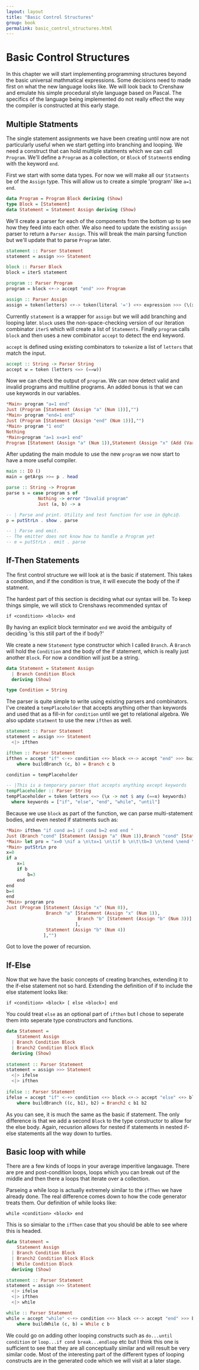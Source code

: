 ```yaml
---
layout: layout
title: "Basic Control Structures"
group: book
permalink: basic_control_structures.html
---
```


# Basic Control Structures

In this chapter we will start implementing programming structures beyond the basic universal mathmatical expressions.  Some decisions need to made first on what the new language looks like.  We will look back to Crenshaw and emulate his simple procedural style language based on Pascal. The specifics of the language being implemented do not really effect the way the compiler is constructed at this early stage.

## Multiple Statments

The single statement assignments we have been creating until now are not particularly useful when we start getting into branching and looping.  We need a construct that can hold multiple statments which we can call `Program`. We'll define a `Program` as a collection, or `Block` of `Statment`s ending with the keyword `end`.

First we start with some data types.  For now we will make all our `Statments` be of the `Assign` type.  This will allow us to create a simple 'program' like `a=1 end`.

~~~ Haskell
data Program = Program Block deriving (Show)
type Block = [Statement]
data Statement = Statement Assign deriving (Show)
~~~

We'll create a parser for each of the components from the bottom up to see how they feed into each other. We also need to update the existing `assign` parser to return a `Parser Assign`.  This will break the main parsing function but we'll update that to parse `Program` later.

~~~ Haskell
statement :: Parser Statement
statement = assign >>> Statement

block :: Parser Block
block = iterS statement

program :: Parser Program
program = block <+-> accept "end" >>> Program

assign :: Parser Assign
assign = token(letters) <+-> token(literal '=') <+> expression >>> (\(x, y) -> Assign x y)
~~~

Currently `statement` is a wrapper for `assign` but we will add branching and looping later.  `block` uses the non-space-checking version of our iteration combinator `iterS` which will create a list of `Statements`.  Finally `program` calls `block` and then uses a new combinator `accept` to detect the end keyword.  

`accept` is defined using existing combinators to `token`ize a list of `letters` that match the input.

~~~ Haskell
accept :: String -> Parser String
accept w = token (letters <=> (==w))
~~~

Now we can check the output of `program`.  We can now detect valid and invalid programs and multiline programs.  An added bonus is that we can use keywords in our variables.

~~~ Haskell
*Main> program "a=1 end"     
Just (Program [Statement (Assign "a" (Num 1))],"")
*Main> program "end=1 end"    
Just (Program [Statement (Assign "end" (Num 1))],"")
*Main> program "1 end"        
Nothing
*Main>program "a=1 x=a+1 end"
Program [Statement (Assign "a" (Num 1)),Statement (Assign "x" (Add (Var "a") (Num 1)))]
~~~

After updating the main module to use the new `program` we now start to have a more useful compiler.

~~~ Haskell
main :: IO ()
main = getArgs >>= p . head

parse :: String -> Program
parse s = case program s of 
            Nothing -> error "Invalid program"
            Just (a, b) -> a

-- | Parse and print. Utility and test function for use in @ghci@.
p = putStrLn . show . parse

-- | Parse and emit.
-- The emitter does not know how to handle a Program yet
-- e = putStrLn . emit . parse 
~~~

## If-Then Statements

The first control structure we will look at is the basic if statement.  This takes a condition, and if the condition is true, it will execute the body of the if statment.

The hardest part of this section is deciding what our syntax will be.  To keep things simple, we will stick to Crenshaws recommended syntax of 

    if <condition> <block> end
    
By having an explicit block terminator `end` we avoid the ambiguity of deciding 'is this still part of the if body?'  

We create a new `Statement` type constructor which I called `Branch`.  A `Branch` will hold the `Condition` and the body of the if statement, which is really just another `Block`.  For now a condition will just be a string. 

~~~ Haskell
data Statement = Statement Assign 
  | Branch Condition Block
  deriving (Show)

type Condition = String
~~~

The parser is quite simple to write using existing parsers and combinators.  I've created a `tempPlaceholder` that accepts anything other than keywords and used that as a fill-in for `condition` until we get to relational algebra.  We also update `statment` to use the new `ifthen` as well.

~~~ Haskell         
statement :: Parser Statement
statement = assign >>> Statement
  <|> ifthen 

ifthen :: Parser Statement		
ifthen = accept "if" <-+> condition <+> block <+-> accept "end" >>> buildBranch
    where buildBranch (c, b) = Branch c b

condition = tempPlaceholder

-- |This is a temporary parser that accepts anything except keywords
tempPlaceholder :: Parser String
tempPlaceholder = token letters <=> (\x -> not $ any (==x) keywords) 
  where keywords = ["if", "else", "end", "while", "until"]
~~~
        
Because we use `block` as part of the function, we can parse multi-statement bodies, and even nested if statments such as:

~~~ Haskell
*Main> ifthen "if cond a=1 if cond b=2 end end "
Just (Branch "cond" [Statement (Assign "a" (Num 1)),Branch "cond" [Statement (Assign "b" (Num 2))]],"")
*Main> let pro = "x=0 \nif a \n\tx=1 \n\tif b \n\t\tb=3 \n\tend \nend \nb=4 \nend"
*Main> putStrLn pro
x=0
if a
	x=1
	if b
		b=3
	end
end
b=4
end
*Main> program pro
Just (Program [Statement (Assign "x" (Num 0)),
               Branch "a" [Statement (Assign "x" (Num 1)),
                           Branch "b" [Statement (Assign "b" (Num 3))]
                          ],
               Statement (Assign "b" (Num 4))
              ],"")
~~~

Got to love the power of recursion.

## If-Else

Now that we have the basic concepts of creating branches, extending it to the if-else statement not so hard. Extending the definition of if to include the else statement looks like:

    if <condition> <block> [ else <block>] end

You could treat `else` as an optional part of `ifthen` but I chose to seperate them into seperate type constructors and functions. 

~~~ Haskell
data Statement = 
	Statement Assign 
  | Branch Condition Block
  | Branch2 Condition Block Block
  deriving (Show)
              
statement :: Parser Statement
statement = assign >>> Statement
  <|> ifelse
  <|> ifthen 
              
ifelse :: Parser Statement		
ifelse = accept "if" <-+> condition <+> block <+-> accept "else" <+> block <+-> accept "end" >>> buildBranch
    where buildBranch ((c, b1), b2) = Branch2 c b1 b2
~~~
    
As you can see, it is much the same as the basic if statement. The only difference is that we add a second `Block` to the type constructor to allow for the else body.  Again, recusrion allows for nested if statements in nested if-else statements all the way down to turtles.

## Basic loop with while

There are a few kinds of loops in your average imperitive langauage.  There are pre and post-condition loops, loops which you can break out of the middle and then there a loops that iterate over a collection.

Parseing a while loop is actually extremely similar to the `ifThen` we have already done.  The real difference comes down to how the code generator treats them. Our definition of while looks like:

	while <condition> <block> end

This is so simialar to the `ifThen` case that you should be able to see where this is headed.

~~~ Haskell
data Statement = 
	Statement Assign 
  | Branch Condition Block
  | Branch2 Condition Block Block
  | While Condition Block
  deriving (Show)

statement :: Parser Statement
statement = assign >>> Statement
  <|> ifelse
  <|> ifthen 
  <|> while

while :: Parser Statement		
while = accept "while" <-+> condition <+> block <+-> accept "end" >>> buildWhile
    where buildWhile (c, b) = While c b
~~~

We could go on adding other looping constructs such as `do...until condition` or `loop...if cond break...endloop` etc but I think this one is sufficient to see that they are all conceptually similar and will result be very similar code.  Most of the interesting part of the different types of looping constructs are in the generated code which we will visit at a later stage.

